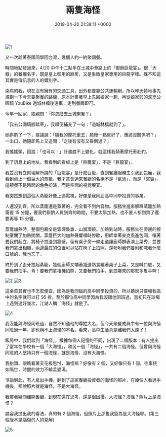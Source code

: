﻿---
layout: post
title: 兩隻海怪
date: 2019-04-20 21:38:11 +0000
category: 誌
tags: [同學, 吃]
---

![1](/blog/assets/images/2019/seamonster1.jpg "巨籠宴")


又一次趁著泰國同學回台灣，幾個人約一約聚個餐。

時間地點發過來，4/20 中午十二點半在土城中華路上的「御廚巨龍宴」。很「大器」的餐廳名字，既是皇上御用的廚房，又是象徵皇家專用的巨龍字樣。殊不知這其實是傳訊息的人的錯別字。

<!--more-->

染病的我，現在沒有擁有的交通工具，出外都要靠公共運輸網，所以昨天特地事先規劃一下今天要聚餐的路線，原本計畫著早上先回娘家一趟，再從娘家旁的溪崑公園騎 YouBike 過城林橋後還車，走到餐廳即可。

今早一回家，娘親問：「你怎麼去土城聚餐？」

「我去公園騎腳踏車」，我順便補充了一句：「過城林橋就到了」。

她斟酌了一下，提議說：「騎我的摩托車去，騎慢一點就好了，應該沒關係吧？」一出口，她隨即馬上又追問：「之後有沒有又昏倒過？」

我搖搖頭，回說：「也可以！」計畫趕不上變化，就這樣我騎著摩托車赴約。

到了訊息上的地址，我看到的看板上是「巨籠宴」，不是「巨龍宴」。

我並沒有立刻理解所謂的「巨籠宴」是什麼巨籠，直到餐廳服務生引我到包廂，我看到桌上一個巨大的蒸籠，我才意會過來餐廳的名稱不是「氣派」，而是「寫實」。這頓餐不是時間的角色扮演，而是空間的視覺饗宴。

我突然想到這個大蒸籠好像上過電視，好像是我同屆高中同學投資的事業。

人還沒到齊，所以蒸籠還是蓋著的，完全看不到內容物。服務生進來解釋蒸籠加熱需要 15 分鐘，要我們斟酌人員到齊的時間，不要太早加熱、也不要人都到齊了還要再等 15 分鐘。

蒸籠加熱時，整個包廂全是雲煙裊裊、山嵐環繞。加熱到站時，服務生在旁邊的控制室關了加熱開關，蒸籠巨大的加熱聲響頓時停歇，廚師拿著麥克風進包廂，嚷著要我們起立，將椅子拉退到牆壁，留有桌子旁一條走道讓廚師群表演上菜秀，並要我們拿出相機，兩邊最底的位置可以站在椅子上拍照。還吩咐我們要附和喊著什麼口號的，我也忘了。

終於到了歪牙拉起蒸籠，幾個廚師又端著幾道熟食繞著桌子上菜，又是喊口號，又要我們拍手。肯！要我們拿相機拍照，又要我們拍手，到底哪來的那麼多隻手啊！

![2](/blog/assets/images/2019/seamonster2.jpg)
![3](/blog/assets/images/2019/seamonster3.jpg)

這桌菜其實也不怎麼便宜，因為是我同屆的高中同學投資的，所以聽說只要報我高中的名字就可以打 95 折。至於那位高中同學因為我沒跟他同班過，當初只在球場上遇到過好幾次，江湖人稱「海怪」就是了。

![4](/blog/assets/images/2019/seamonster4.jpg)

我沒能與海怪同班過，自然不知道他的尊姓大名，但今天聚餐成員中有一位與海怪同班過一年，卻也稱不上海怪的本名。看來，高中生活真是離我們太遠了！

飯局中，我們談到「海怪」，根據每個人記憶的不同，出現了二個版本：有人提出了當年在學校有一個「大海怪」，和另一個「海怪」，一共有二個海怪。但曾與海怪同班的人堅持只有一個海怪，就是海怪，沒有大海怪。

我抬頭、眼睛看著天花板思忖，海怪嘛？好像有 2 個，又好像只有 1 個。往事恍如隔世，時間的效力不輸孟婆湯。

爭論到此，有人拿出手機，翻到了這家餐廳投資者的海怪的照片，在幾個人看過手機後，都說照片就是海怪，不是大海怪。

我帶著疑問離開餐廳，到現在還在思考、還是很困擾。大海怪？海怪？照片上是海怪？

請容我提出我的看法，真的有 2 個海怪，但照片上那隻我認為是大海怪耶。(第三個版本是腦傷的人的見解)

![5](/blog/assets/images/2019/seamonster5.jpg)